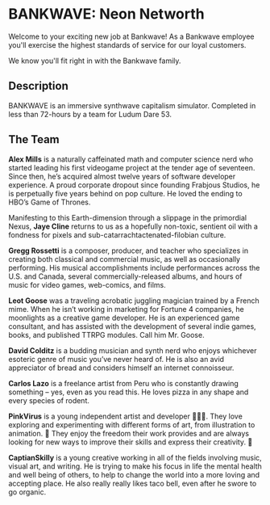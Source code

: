# BANKWAVE: Neon Networth
Welcome to your exciting new job at Bankwave! As a Bankwave employee you'll exercise the highest standards of service for our loyal customers.

We know you'll fit right in with the Bankwave family.

## Description

BANKWAVE is an immersive synthwave capitalism simulator. Completed in less than 72-hours by a team for Ludum Dare 53.

## The Team

**Alex Mills** is a naturally caffeinated math and computer science nerd who started leading his first videogame project at the tender age of seventeen. Since then, he’s acquired almost twelve years of software developer experience. A proud corporate dropout since founding Frabjous Studios, he is perpetually five years behind on pop culture. He loved the ending to HBO’s Game of Thrones.

Manifesting to this Earth-dimension through a slippage in the primordial Nexus, **Jaye Cline** returns to us as a hopefully non-toxic, sentient oil with a fondness for pixels and sub-catarrachtactenated-filobian culture.

**Gregg Rossetti** is a composer, producer, and teacher who specializes in creating both classical and commercial music, as well as occasionally performing. His musical accomplishments include performances across the U.S. and Canada, several commercially-released albums, and hours of music for video games, web-comics, and films.

**Leot Goose** was a traveling acrobatic juggling magician trained by a French mime. When he isn’t working in marketing for Fortune 4 companies, he moonlights as a creative game developer. He is an experienced game consultant, and has assisted with the development of several indie games, books, and published TTRPG modules. Call him Mr. Goose.

**David Colditz** is a budding musician and synth nerd who enjoys whichever esoteric genre of music you’ve never heard of. He is also an avid appreciator of bread and considers himself an internet connoisseur.

**Carlos Lazo** is a freelance artist from Peru who is constantly drawing something – yes, even as you read this. He loves pizza in any shape and every species of rodent.

**PinkVirus** is a young independent artist and developer 🎨👩‍💻. They love exploring and experimenting with different forms of art, from illustration to animation. 🧐 They enjoy the freedom their work provides and are always looking for new ways to improve their skills and express their creativity. 🚀

**CaptianSkilly** is a young creative working in all of the fields involving music, visual art, and writing. He is trying to make his focus in life the mental health and well being of others, to help to change the world into a more loving and accepting place. He also really really likes taco bell, even after he swore to go organic.
